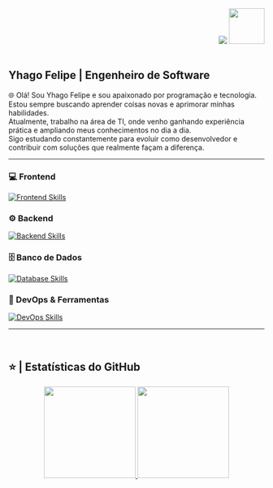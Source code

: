 <div align="right">
  <a style="text-decoration: none" target="_blank" href="https://github.com/yyhago">
    <img src="https://visitor-badge.laobi.icu/badge?page_id=codediaz.codediaz&left_color=gray&right_color=blue&left_text=Visitantes%20Coders">
  </a>
  <a style="text-decoration: none" target="_blank" href="https://www.linkedin.com/in/yhagofelipe/">
    <img width="70" src="https://img.shields.io/badge/-Conectar-blue?style=flat&logo=Linkedin&logoColor=white">
  </a>
</div>

<br>

<h2>Yhago Felipe | Engenheiro de Software</h2>

🌐 Olá! Sou Yhago Felipe e sou apaixonado por programação e tecnologia. Estou sempre buscando aprender coisas novas e aprimorar minhas habilidades.  
Atualmente, trabalho na área de TI, onde venho ganhando experiência prática e ampliando meus conhecimentos no dia a dia.  
Sigo estudando constantemente para evoluir como desenvolvedor e contribuir com soluções que realmente façam a diferença.

---

### 💻 Frontend
[![Frontend Skills](https://skillicons.dev/icons?i=html,css,js)](https://skillicons.dev)

### ⚙️ Backend
[![Backend Skills](https://skillicons.dev/icons?i=python)](https://skillicons.dev)

### 🗄️ Banco de Dados
[![Database Skills](https://skillicons.dev/icons?i=postgres,supabase)](https://skillicons.dev)

### 🔧 DevOps & Ferramentas
[![DevOps Skills](https://skillicons.dev/icons?i=pycharm,windows,linux,azure)](https://skillicons.dev)

---

<br>

<h2>⭐ | Estatísticas do GitHub </h2>

<div align="center">
  <a href="https://github.com/yyhago">
    <img height="180em" src="https://github-readme-stats.vercel.app/api?username=yyhago&show_icons=true&theme=default&include_all_commits=true&count_private=true&locale=pt-br"/>
    <img height="180em" src="https://github-readme-stats.vercel.app/api/top-langs/?username=yyhago&layout=compact&langs_count=7&theme=default&locale=pt-br"/>
  </a>
</div>
